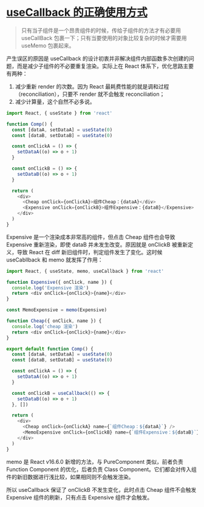 # [useCallback 的正确使用方式](https://juejin.cn/post/6847902217261809671)

> 只有当子组件是一个昂贵组件的时候，传给子组件的方法才有必要用 useCallBack 包裹一下；只有当要使用的对象比较复杂的时候才需要用 useMemo 包裹起来。

产生误区的原因是 useCallback 的设计初衷并非解决组件内部函数多次创建的问题，而是减少子组件的不必要重复渲染。实际上在 React 体系下，优化思路主要有两种：

1. 减少重新 render 的次数。因为 React 最耗费性能的就是调和过程（reconciliation），只要不 render 就不会触发 reconciliation；
2. 减少计算量，这个自然不必多说。

```js
import React, { useState } from 'react'

function Comp() {
  const [dataA, setDataA] = useState(0)
  const [dataB, setDataB] = useState(0)

  const onClickA = () => {
    setDataA((o) => o + 1)
  }

  const onClickB = () => {
    setDataB((o) => o + 1)
  }

  return (
    <div>
      <Cheap onClick={onClickA}>组件Cheap：{dataA}</div>
      <Expensive onClick={onClickB}>组件Expensive：{dataB}</Expensive>
    </div>
  )
}
```

Expensive 是一个渲染成本非常高的组件，但点击 Cheap 组件也会导致 Expensive 重新渲染，即使 dataB 并未发生改变。原因就是 onClickB 被重新定义，导致 React 在 diff 新旧组件时，判定组件发生了变化。这时候 useCabllback 和 memo 就发挥了作用：

```js
import React, { useState, memo, useCallback } from 'react'

function Expensive({ onClick, name }) {
  console.log('Expensive 渲染')
  return <div onClick={onClick}>{name}</div>
}

const MemoExpensive = memo(Expensive)

function Cheap({ onClick, name }) {
  console.log('cheap 渲染')
  return <div onClick={onClick}>{name}</div>
}

export default function Comp() {
  const [dataA, setDataA] = useState(0)
  const [dataB, setDataB] = useState(0)

  const onClickA = () => {
    setDataA((o) => o + 1)
  }

  const onClickB = useCallback(() => {
    setDataB((o) => o + 1)
  }, [])

  return (
    <div>
      <Cheap onClick={onClickA} name={`组件Cheap：${dataA}`} />
      <MemoExpensive onClick={onClickB} name={`组件Expensive：${dataB}`} />
    </div>
  )
}
```

memo 是 React v16.6.0 新增的方法，与 PureComponent 类似，前者负责 Function Component 的优化，后者负责 Class Component。它们都会对传入组件的新旧数据进行浅比较，如果相同则不会触发渲染。

所以 useCallback 保证了 onClickB 不发生变化，此时点击 Cheap 组件不会触发 Expensive 组件的刷新，只有点击 Expensive 组件才会触发。
